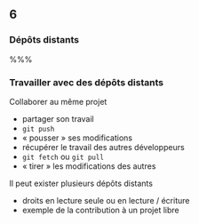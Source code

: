 <!-- .slide: data-background-image="images/logo-git.png" data-background-size="600px" class="chapter" -->
## 6
### Dépôts distants


%%%


<!-- .slide: class="slide" data-background-image="images/logo-git.png" data-background-size="600px" -->
### Travailler avec des dépôts distants

Collaborer au même projet
 - partager son travail
  - `git push`
  - « pousser » ses modifications
 - récupérer le travail des autres développeurs
  - `git fetch` ou `git pull`
  - « tirer » les modifications des autres

Il peut exister plusieurs dépôts distants
 - droits en lecture seule ou en lecture / écriture
 - exemple de la contribution à un projet libre